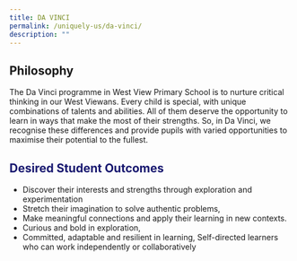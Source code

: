 ```yaml
---
title: DA VINCI
permalink: /uniquely-us/da-vinci/
description: ""
---
```

Philosophy
------------

The Da Vinci programme in West View Primary School is to nurture critical thinking in our West Viewans. Every child is special, with unique combinations of talents and abilities. All of them deserve the opportunity to learn in ways that make the most of their strengths. So, in Da Vinci, we recognise these differences and provide pupils with varied opportunities to maximise their potential to the fullest.

<h2 style="color:midnightblue">Desired Student Outcomes</h2>

* Discover their interests and strengths through exploration and experimentation
* Stretch their imagination to solve authentic problems,
* Make meaningful connections and apply their learning in new contexts.
* Curious and bold in exploration,
* Committed, adaptable and resilient in learning,
Self-directed learners who can work independently or collaboratively